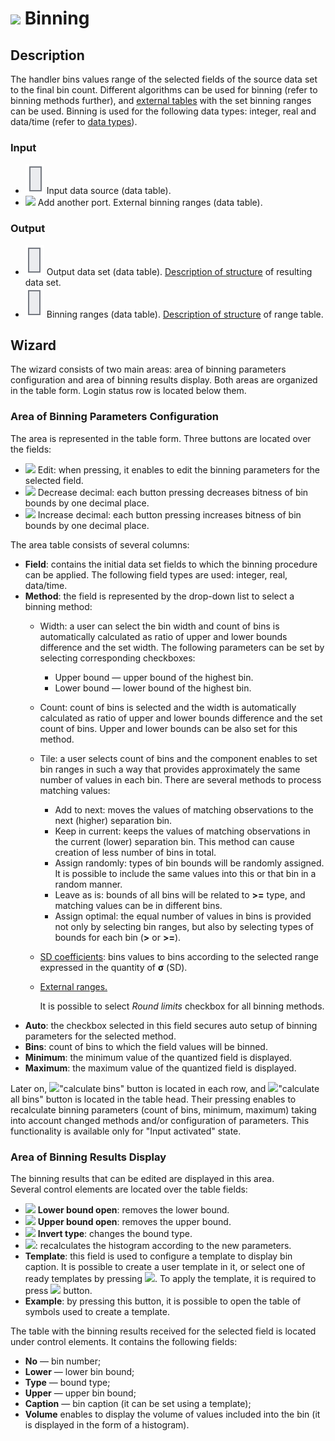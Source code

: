 # ![ ](../../images/icons/components/binning_default.svg) Binning

## Description

The handler bins values range of the selected fields of the source data set to the final bin count. Different algorithms can be used for binning (refer to binning methods further), and [external tables](./quantization/outdoor-ranges.md) with the set binning ranges can be used. Binning is used for the following data types: integer, real and data/time (refer to [data types](../../data/datatype.md)).

### Input

* ![ ](../../images/icons/app/node/ports/inputs/table_inactive.svg) Input data source (data table).
* ![ ](../../images/icons/app/node/ports/add/add_inactive_default.svg) Add another port. External binning ranges (data table).

### Output

* ![ ](../../images/icons/app/node/ports/outputs/table_inactive.svg) Output data set (data table). [Description of structure](./quantization/calculated-columns.md) of resulting data set.
* ![ ](../../images/icons/app/node/ports/outputs/table_inactive.svg) Binning ranges (data table). [Description of structure](./quantization/ranges-quantization.md) of range table.

## Wizard

The wizard consists of two main areas: area of binning parameters configuration and area of binning results display. Both areas are organized in the table form. Login status row is located below them.

### Area of Binning Parameters Configuration

The area is represented in the table form. Three buttons are located over the fields:

* ![ ](../../images/icons/toolbar-controls/edit_default.svg) Edit: when pressing, it enables to edit the binning parameters for the selected field.
* ![ ](../../images/icons/toolbar-controls/dec-decimal-places-count_default.svg) Decrease decimal: each button pressing decreases bitness of bin bounds by one decimal place.
* ![ ](../../images/icons/toolbar-controls/inc-decimal-places-count_default.svg) Increase decimal: each button pressing increases bitness of bin bounds by one decimal place.

The area table consists of several columns:

* **Field**: contains the initial data set fields to which the binning procedure can be applied. The following field types are used: integer, real, data/time.
* **Method**: the field is represented by the drop-down list to select a binning method:
   * Width: a user can select the bin width and count of bins is automatically calculated as ratio of upper and lower bounds difference and the set width. The following parameters can be set by selecting corresponding checkboxes:
      * Upper bound — upper bound of the highest bin.
      * Lower bound — lower bound of the highest bin.
   * Count: count of bins is selected and the width is automatically calculated as ratio of upper and lower bounds difference and the set count of bins. Upper and lower bounds can be also set for this method.
   * Tile: a user selects count of bins and the component enables to set bin ranges in such a way that provides approximately the same number of values in each bin. There are several methods to process matching values:
      * Add to next: moves the values of matching observations to the next (higher) separation bin.
      * Keep in current: keeps the values of matching observations in the current (lower) separation bin. This method can cause creation of less number of bins in total.
      * Assign randomly: types of bin bounds will be randomly assigned. It is possible to include the same values into this or that bin in a random manner.
      * Leave as is: bounds of all bins will be related to **>=** type, and matching values can be in different bins.
      * Assign optimal: the equal number of values in bins is provided not only by selecting bin ranges, but also by selecting types of bounds for each bin (**>** or **>=**).
   * [SD coefficients](https://wiki.loginom.ru/articles/mean-square-deviation.html): bins values to bins according to the selected range expressed in the quantity of **σ** (SD).
   * [External ranges.](./quantization/outdoor-ranges.md)

      It is possible to select *Round limits* checkbox for all binning methods.
* **Auto**: the checkbox selected in this field secures auto setup of binning parameters for the selected method.
* **Bins**: count of bins to which the field values will be binned.
* **Minimum**: the minimum value of the quantized field is displayed.
* **Maximum**: the maximum value of the quantized field is displayed.

Later on, ![ ](../../images/icons/toolbar-controls/refresh_default.svg)"calculate bins" button is located in each row, and ![ ](../../images/icons/toolbar-controls/refresh_default.svg)"calculate all bins" button is located in the table head. Their pressing enables to recalculate binning parameters (count of bins, minimum, maximum) taking into account changed methods and/or configuration of parameters. This functionality is available only for "Input activated" state.

### Area of Binning Results Display

The binning results that can be edited are displayed in this area.  
Several control elements are located over the table fields:

* ![ ](../../images/icons/checkbox-states/checked_default.svg) **Lower bound open**: removes the lower bound.
* ![ ](../../images/icons/checkbox-states/checked_default.svg) **Upper bound open**: removes the upper bound.
* ![ ](../../images/icons/toolbar-controls/invert-bound-type_default.svg) **Invert type**: changes the bound type.
* ![ ](../../images/icons/toolbar-controls/calculate-barchart_default.svg): recalculates the histogram according to the new parameters.
* **Template**: this field is used to configure a template to display bin caption. It is possible to create a user template in it, or select one of ready templates by pressing ![ ](../../images/icons/toolbar-controls/down_default.svg). To apply the template, it is required to press ![ ](../../images/icons/toolbar-controls/apply_default.svg) button.
* **Example**: by pressing this button, it is possible to open the table of symbols used to create a template.

The table with the binning results received for the selected field is located under control elements. It contains the following fields:

* **No** — bin number;
* **Lower** — lower bin bound;
* **Type** — bound type;
* **Upper** — upper bin bound;
* **Caption** — bin caption (it can be set using a template);
* **Volume** enables to display the volume of values included into the bin (it is displayed in the form of a histogram).

